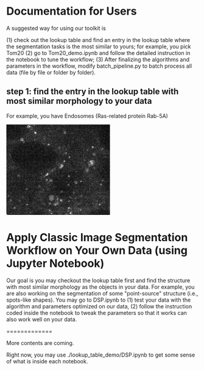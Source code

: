 # Documentation for Users

A suggested way for using our toolkit is 

(1) check out the lookup table and find an entry in the lookup table where the segmentation tasks is the most similar to yours; for example, you pick Tom20
(2) go to Tom20_demo.ipynb and follow the detailed instruction in the notebook to tune the workflow;
(3) After finalizing the algorithms and parameters in the workflow, modify batch_pipeline.py to batch process all data (file by file or folder by folder).


## step 1: find the entry in the lookup table with most similar morphology to your data

For example, you have Endosomes (Ras-related protein Rab-5A) 

![rab5a raw](./rab5a_raw.jpg)

# Apply Classic Image Segmentation Workflow on Your Own Data (using Jupyter Notebook)

Our goal is you may checkout the lookup table first and find the structure with most similar morphology as the objects in your data. For example, you are also working on the segmentation of some "point-source" structure (i.e., spots-like shapes). You may go to DSP.ipynb to (1) test your data with the algorithm and parameters optimized on our data, (2) follow the instruction coded inside the notebook to tweak the parameters so that it works can also work well on your data.

=============


More contents are coming. 

Right now, you may use ./lookup_table_demo/DSP.ipynb to get some sense of what is inside each notebook. 







